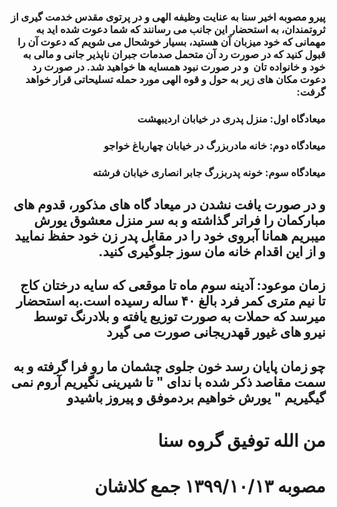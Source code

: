 <div dir="rtl"  style="direction: rtl;text-align: right;">
  
###  پیرو مصوبه اخیر سنا به عنایت وظیفه الهی و در پرتوی مقدس خدمت گیری از ثروتمندان، به استحضار این جانب می رسانند که شما دعوت شده اید به مهمانی که خود میزبان آن هستید، بسیار خوشحال می شویم که دعوت آن را قبول کنید که در صورت رد آن متحمل صدمات جبران ناپذیر جانی و مالی به خود و خانواده تان  و در صورت نبود همسایه ها خواهید شد. در صورت رد دعوت مکان های زیر به حول و قوه الهی مورد حمله تسلیحاتی قرار خواهد گرفت:

### میعادگاه اول: منزل پدری در خیابان اردیبهشت 

### میعادگاه دوم: خانه مادربزرگ در خیابان چهارباغ خواجو 
### میعادگاه سوم: خونه پدربزرگ جابر انصاری خیابان فرشته

## و در صورت یافت نشدن در میعاد گاه های مذکور، قدوم های مبارکمان را فراتر گذاشته و به سر منزل معشوق یورش میبریم همانا آبروی خود را در مقابل پدر زن خود حفظ نمایید و از این اقدام خانه مان سوز جلوگیری کنید.
 ## زمان موعود: آدینه سوم ماه تا موقعی که سایه درختان کاج تا نیم متری کمر فرد بالغ ۴۰ ساله رسیده است.به استحضار میرسد که حملات به صورت توزیع یافته و بلادرنگ توسط نیرو های غیور قهدریجانی صورت می گیرد

## چو زمان پایان رسد خون جلوی چشمان ما رو فرا گرفته و به سمت مقاصد ذکر شده با ندای " تا شیرینی نگیریم آروم نمی گیگیریم ‌" یورش خواهیم بردموفق و پیروز باشیدو
# من الله توفیق گروه سنا

# مصوبه ۱۳۹۹/۱۰/۱۳ جمع کلاشان
  
  
  </div>
  
